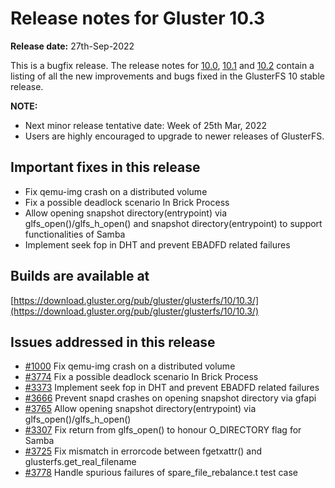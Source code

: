 # Release notes for Gluster 10.3

**Release date:** 27th-Sep-2022

This is a bugfix release. The release notes for [10.0](10.0.md), [10.1](10.1.md) and [10.2](10.2.md) contain a listing of all the new improvements and bugs fixed in the GlusterFS 10 stable release.

**NOTE:**
- Next minor release tentative date: Week of 25th Mar, 2022
- Users are highly encouraged to upgrade to newer releases of GlusterFS.

## Important fixes in this release
-  Fix qemu-img crash on a distributed volume
-  Fix a possible deadlock scenario In Brick Process
-  Allow opening snapshot directory(entrypoint) via glfs_open()/glfs_h_open() and snapshot directory(entrypoint) to support functionalities of Samba
-  Implement seek fop in DHT and prevent EBADFD related failures

## Builds are available at

[https://download.gluster.org/pub/gluster/glusterfs/10/10.3/](https://download.gluster.org/pub/gluster/glusterfs/10/10.3/)

## Issues addressed in this release
- [#1000](https://github.com/gluster/glusterfs/issues/1000) Fix qemu-img crash on a distributed volume
- [#3774](https://github.com/gluster/glusterfs/issues/3774) Fix a possible deadlock scenario In Brick Process
- [#3373](https://github.com/gluster/glusterfs/issues/3373) Implement seek fop in DHT and prevent EBADFD related failures
- [#3666](https://github.com/gluster/glusterfs/issues/3666) Prevent snapd crashes on opening snapshot directory via gfapi
- [#3765](https://github.com/gluster/glusterfs/pull/3756) Allow opening snapshot directory(entrypoint) via glfs_open()/glfs_h_open()
- [#3307](https://github.com/gluster/glusterfs/pull/3307) Fix return from glfs_open() to honour O_DIRECTORY flag for Samba
- [#3725](https://github.com/gluster/glusterfs/issues/3725) Fix mismatch in errorcode between fgetxattr() and glusterfs.get_real_filename
- [#3778](https://github.com/gluster/glusterfs/issues/3778) Handle spurious failures of spare_file_rebalance.t test case
